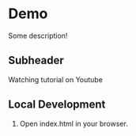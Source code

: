 # Demo

Some description!

## Subheader

Watching tutorial on Youtube

## Local Development

1. Open index.html in your browser.